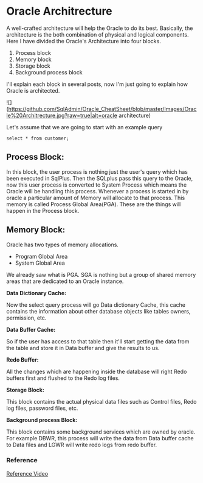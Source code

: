 # Oracle Architrecture

A well-crafted architecture will help the Oracle to do its best. Basically, the architecture is the both combination of physical and logical components. Here I have divided the Oracle's Architecture into four blocks.

1. Process block
1. Memory block
1. Storage block
1. Background process block

I'll explain each block in several posts, now I'm just going to explain how Oracle is architected. 

![](https://github.com/SqlAdmin/Oracle_CheatSheet/blob/master/Images/Oracle%20Architrecture.jpg?raw=true|alt=oracle architecture)

Let's  assume that we are going to start with an example query 

````select * from customer;````

## Process Block:
In this block, the user process is nothing just the user's query which has been executed in SqlPlus. Then the SQLplus pass this query to the Oracle, now this user process is converted to System Process which means the Oracle will be handling this process. Whenever a process is started in by oracle a particular amount of Memory will allocate to that process. This memory is called Process Global Area(PGA). These are the things will happen in the Process block.

## Memory Block:
Oracle has two types of memory allocations.
* Program Global Area
* System Global Area

We already saw what is PGA. SGA is nothing but a group of shared memory areas that are dedicated to an Oracle instance. 

**Data Dictionary Cache:**

Now the select query process will go Data dictionary Cache, this cache contains the information about other database objects like tables owners, permission, etc. 

**Data Buffer Cache:**

So if the user has access to that table then it'll start getting the data from the table and store it in Data buffer and give the results to us. 

**Redo Buffer:** 

All the changes which are happening inside the database will right Redo buffers first and flushed to the Redo log files.

**Storage Block:** 

This block contains the actual physical data files such as Control files, Redo log files, password files, etc.


**Background process Block:**

This block contains some background services which are owned by oracle. For example DBWR, this process will write the data from Data buffer cache to Data files and LGWR will write redo logs from redo buffer.


### Reference 
[Reference Video](https://www.youtube.com/watch?v=8_YXIj7sh8M)